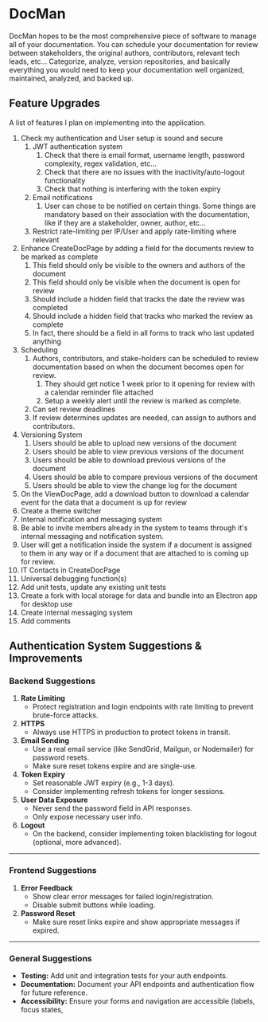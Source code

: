 # DocMan

DocMan hopes to be the most comprehensive piece of software to manage all of your documentation. You can schedule your documentation for review between stakeholders, the original authors, contributors, relevant tech leads, etc... Categorize, analyze, version repositories, and basically everything you would need to keep your documentation well organized, maintained, analyzed, and backed up.

## Feature Upgrades

A list of features I plan on implementing into the application.

1. Check my authentication and User setup is sound and secure
   1. JWT authentication system
      1. Check that there is email format, username length, password complexity, regex validation, etc...
      2. Check that there are no issues with the inactivity/auto-logout functionality
      3. Check that nothing is interfering with the token expiry
   2. Email notifications
      1. User can chose to be notified on certain things. Some things are mandatory based on their association with the documentation, like if they are a stakeholder, owner, author, etc...
   3. Restrict rate-limiting per IP/User and apply rate-limiting where relevant
2. Enhance CreateDocPage by adding a field for the documents review to be marked as complete
   1. This field should only be visible to the owners and authors of the document
   2. This field should only be visible when the document is open for review
   3. Should include a hidden field that tracks the date the review was completed
   4. Should include a hidden field that tracks who marked the review as complete
   5. In fact, there should be a field in all forms to track who last updated anything
3. Scheduling
   1. Authors, contributors, and stake-holders can be scheduled to review documentation based on when the document becomes open for review. 
      1. They should get notice 1 week prior to it opening for review with a calendar reminder file attached
      2. Setup a weekly alert until the review is marked as complete.
   2. Can set review deadlines
   3. If review determines updates are needed, can assign to authors and contributors.
4. Versioning System
   1. Users should be able to upload new versions of the document
   2. Users should be able to view previous versions of the document
   3. Users should be able to download previous versions of the document
   4. Users should be able to compare previous versions of the document
   5. Users should be able to view the change log for the document
5. On the ViewDocPage, add a download button to download a calendar event for the data that a document is up for review
6. Create a theme switcher
7. Internal notification and messaging system
8.  Be able to invite members already in the system to teams through it's internal messaging and notification system.
9.  User will get a notification inside the system if a document is assigned to them in any way or if a document that are attached to is coming up for review.
10. IT Contacts in CreateDocPage
11. Universal debugging function(s)
12. Add unit tests, update any existing unit tests
13. Create a fork with local storage for data and bundle into an Electron app for desktop use
14. Create internal messaging system
15. Add comments

## Authentication System Suggestions & Improvements

### Backend Suggestions

1. **Rate Limiting**
   - Protect registration and login endpoints with rate limiting to prevent brute-force attacks.
2. **HTTPS**
   - Always use HTTPS in production to protect tokens in transit.
3. **Email Sending**
   - Use a real email service (like SendGrid, Mailgun, or Nodemailer) for password resets.
   - Make sure reset tokens expire and are single-use.
4. **Token Expiry**
   - Set reasonable JWT expiry (e.g., 1-3 days).
   - Consider implementing refresh tokens for longer sessions.
5. **User Data Exposure**
   - Never send the password field in API responses.
   - Only expose necessary user info.
6.  **Logout**
    - On the backend, consider implementing token blacklisting for logout (optional, more advanced).

---

### Frontend Suggestions

1. **Error Feedback**
   - Show clear error messages for failed login/registration.
   - Disable submit buttons while loading.
2. **Password Reset**
   - Make sure reset links expire and show appropriate messages if expired.

---

### General Suggestions

- **Testing:** Add unit and integration tests for your auth endpoints.
- **Documentation:** Document your API endpoints and authentication flow for future reference.
- **Accessibility:** Ensure your forms and navigation are accessible (labels, focus states,


